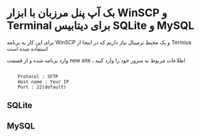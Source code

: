<h1>بک آپ پنل مرزبان با ابزار WinSCP و Terminal برای دیتابیس SQLite و MySQL</h1>
<p>برای این کار به برنامه WinSCP و یک محیط ترمینال نیاز داریم که در اینجا از Termius استفاده شده است</p>
<p>وارد برنامه شده و از قسمت new site ، اطلاعات مربوط به سرور خود را وارد کنید</p>
<code>
    Protocol : SFTP
    Host name : Your IP
    Port : 22(default)
</code>
<h2>SQLite</h2>
<h2>MySQL</h2>
